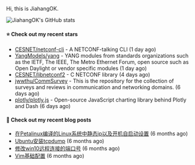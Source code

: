 Hi, this is JiahangOK.

![JiahangOK's GitHub stats](https://github-readme-stats.vercel.app/api?username=jiahangok&count_private=true)

#### ⭐ Check out my recent stars

- [CESNET/netconf-cli](https://github.com/CESNET/netconf-cli) - A NETCONF-talking CLI (1 day ago)
- [YangModels/yang](https://github.com/YangModels/yang) - YANG modules from standards organizations such as the IETF, The IEEE, The Metro Ethernet Forum, open source such as Open Daylight or vendor specific modules (1 day ago)
- [CESNET/libnetconf2](https://github.com/CESNET/libnetconf2) - C NETCONF library (4 days ago)
- [jwwthu/CommSurvey](https://github.com/jwwthu/CommSurvey) - This is the repository for the collection of surveys and reviews in communication and networking domains. (6 days ago)
- [plotly/plotly.js](https://github.com/plotly/plotly.js) - Open-source JavaScript charting library behind Plotly and Dash (6 days ago)

#### 📜 Check out my recent blog posts

- [在Petalinux编译的Linux系统中静态ip以及开机自启动设置](http://jiahangok.github.io/2021/12/05/Petalinux%E7%BC%96%E8%AF%91%E7%9A%84Linux%E7%B3%BB%E7%BB%9F%E4%B8%AD%E9%9D%99%E6%80%81ip%E4%BB%A5%E5%8F%8A%E5%BC%80%E6%9C%BA%E8%87%AA%E5%90%AF%E5%8A%A8%E8%AE%BE%E7%BD%AE/) (6 months ago)
- [Ubuntu安装tcpdump](http://jiahangok.github.io/2021/12/04/Ubuntu%E5%AE%89%E8%A3%85tcpdump/) (6 months ago)
- [修改win10远程连接的端口号](http://jiahangok.github.io/2021/12/03/%E4%BF%AE%E6%94%B9win10%E8%BF%9C%E7%A8%8B%E8%BF%9E%E6%8E%A5%E7%9A%84%E7%AB%AF%E5%8F%A3%E5%8F%B7/) (6 months ago)
- [Vim基础配置](http://jiahangok.github.io/2021/12/03/Vim%E5%9F%BA%E7%A1%80%E9%85%8D%E7%BD%AE/) (6 months ago)